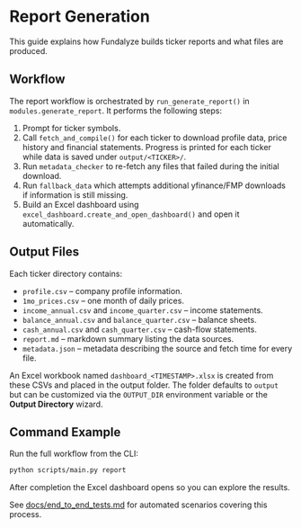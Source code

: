# Report Generation

This guide explains how Fundalyze builds ticker reports and what files are produced.

## Workflow

The report workflow is orchestrated by `run_generate_report()` in `modules.generate_report`.
It performs the following steps:

1. Prompt for ticker symbols.
2. Call `fetch_and_compile()` for each ticker to download profile data, price history and financial statements.  Progress is printed for each ticker while data is saved under `output/<TICKER>/`.
3. Run `metadata_checker` to re-fetch any files that failed during the initial download.
4. Run `fallback_data` which attempts additional yfinance/FMP downloads if information is still missing.
5. Build an Excel dashboard using `excel_dashboard.create_and_open_dashboard()` and open it automatically.

## Output Files

Each ticker directory contains:

- `profile.csv` – company profile information.
- `1mo_prices.csv` – one month of daily prices.
- `income_annual.csv` and `income_quarter.csv` – income statements.
- `balance_annual.csv` and `balance_quarter.csv` – balance sheets.
- `cash_annual.csv` and `cash_quarter.csv` – cash-flow statements.
- `report.md` – markdown summary listing the data sources.
- `metadata.json` – metadata describing the source and fetch time for every file.

An Excel workbook named `dashboard_<TIMESTAMP>.xlsx` is created from these CSVs and placed in the output folder. The folder defaults to `output` but can be customized via the `OUTPUT_DIR` environment variable or the **Output Directory** wizard.

## Command Example

Run the full workflow from the CLI:

```bash
python scripts/main.py report
```

After completion the Excel dashboard opens so you can explore the results.

See [docs/end_to_end_tests.md](end_to_end_tests.md) for automated scenarios covering this process.
